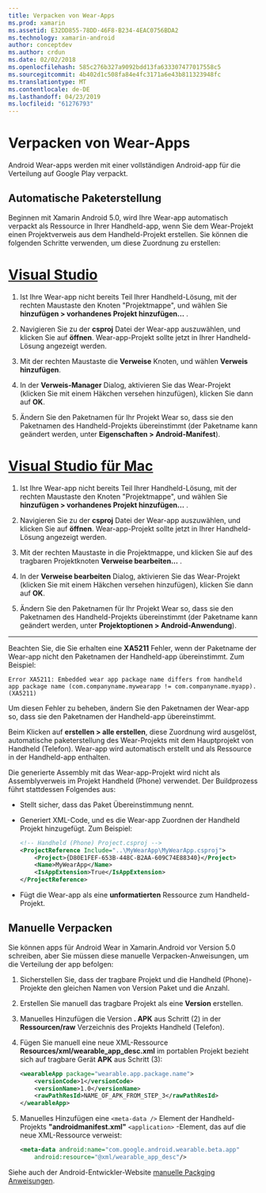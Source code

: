 ```yaml
---
title: Verpacken von Wear-Apps
ms.prod: xamarin
ms.assetid: E32DD855-78DD-46F8-B234-4EAC0756BDA2
ms.technology: xamarin-android
author: conceptdev
ms.author: crdun
ms.date: 02/02/2018
ms.openlocfilehash: 585c276b327a9092bdd13fa633307477017558c5
ms.sourcegitcommit: 4b402d1c508fa84e4fc3171a6e43b811323948fc
ms.translationtype: MT
ms.contentlocale: de-DE
ms.lasthandoff: 04/23/2019
ms.locfileid: "61276793"
---
```

# <a name="packaging-wear-apps"></a>Verpacken von Wear-Apps

Android Wear-apps werden mit einer vollständigen Android-app für die Verteilung auf Google Play verpackt. 

## <a name="automatic-packaging"></a>Automatische Paketerstellung

Beginnen mit Xamarin Android 5.0, wird Ihre Wear-app automatisch verpackt als Ressource in Ihrer Handheld-app, wenn Sie dem Wear-Projekt einen Projektverweis aus dem Handheld-Projekt erstellen. Sie können die folgenden Schritte verwenden, um diese Zuordnung zu erstellen: 

# <a name="visual-studiotabwindows"></a>[Visual Studio](#tab/windows)

1. Ist Ihre Wear-app nicht bereits Teil Ihrer Handheld-Lösung, mit der rechten Maustaste den Knoten "Projektmappe", und wählen Sie **hinzufügen > vorhandenes Projekt hinzufügen...** .

2. Navigieren Sie zu der **csproj** Datei der Wear-app auszuwählen, und klicken Sie auf **öffnen**. Wear-app-Projekt sollte jetzt in Ihrer Handheld-Lösung angezeigt werden.

3. Mit der rechten Maustaste die **Verweise** Knoten, und wählen **Verweis hinzufügen**.

4. In der **Verweis-Manager** Dialog, aktivieren Sie das Wear-Projekt (klicken Sie mit einem Häkchen versehen hinzufügen), klicken Sie dann auf **OK**.

5. Ändern Sie den Paketnamen für Ihr Projekt Wear so, dass sie den Paketnamen des Handheld-Projekts übereinstimmt (der Paketname kann geändert werden, unter **Eigenschaften > Android-Manifest**).

# <a name="visual-studio-for-mactabmacos"></a>[Visual Studio für Mac](#tab/macos)

1. Ist Ihre Wear-app nicht bereits Teil Ihrer Handheld-Lösung, mit der rechten Maustaste den Knoten "Projektmappe", und wählen Sie **hinzufügen > vorhandenes Projekt hinzufügen...** .

2. Navigieren Sie zu der **csproj** Datei der Wear-app auszuwählen, und klicken Sie auf **öffnen**. Wear-app-Projekt sollte jetzt in Ihrer Handheld-Lösung angezeigt werden.

3. Mit der rechten Maustaste in die Projektmappe, und klicken Sie auf des tragbaren Projektknoten **Verweise bearbeiten...** .

4. In der **Verweise bearbeiten** Dialog, aktivieren Sie das Wear-Projekt (klicken Sie mit einem Häkchen versehen hinzufügen), klicken Sie dann auf **OK**.

5. Ändern Sie den Paketnamen für Ihr Projekt Wear so, dass sie den Paketnamen des Handheld-Projekts übereinstimmt (der Paketname kann geändert werden, unter **Projektoptionen > Android-Anwendung**).

-----


Beachten Sie, die Sie erhalten eine **XA5211** Fehler, wenn der Paketname der Wear-app nicht den Paketnamen der Handheld-app übereinstimmt. Zum Beispiel:

```shell
Error XA5211: Embedded wear app package name differs from handheld 
app package name (com.companyname.mywearapp != com.companyname.myapp). (XA5211)
```

Um diesen Fehler zu beheben, ändern Sie den Paketnamen der Wear-app so, dass sie den Paketnamen der Handheld-app übereinstimmt.

Beim Klicken auf **erstellen > alle erstellen**, diese Zuordnung wird ausgelöst, automatische paketerstellung des Wear-Projekts mit dem Hauptprojekt von Handheld (Telefon). Wear-app wird automatisch erstellt und als Ressource in der Handheld-app enthalten.

Die generierte Assembly mit das Wear-app-Projekt wird nicht als Assemblyverweis im Projekt Handheld (Phone) verwendet. Der Buildprozess führt stattdessen Folgendes aus:

-   Stellt sicher, dass das Paket Übereinstimmung nennt. 

-   Generiert XML-Code, und es die Wear-app Zuordnen der Handheld Projekt hinzugefügt. Zum Beispiel: 

    ```xml
    <!-- Handheld (Phone) Project.csproj -->
    <ProjectReference Include="..\MyWearApp\MyWearApp.csproj">
        <Project>{D80E1FEF-653B-448C-B2AA-609C74E88340}</Project>
        <Name>MyWearApp</Name>
        <IsAppExtension>True</IsAppExtension>
    </ProjectReference>
    ```

-   Fügt die Wear-app als eine **unformatierten** Ressource zum Handheld-Projekt. 


## <a name="manual-packaging"></a>Manuelle Verpacken

Sie können apps für Android Wear in Xamarin.Android vor Version 5.0 schreiben, aber Sie müssen diese manuelle Verpacken-Anweisungen, um die Verteilung der app befolgen: 

1. Sicherstellen Sie, dass der tragbare Projekt und die Handheld (Phone)-Projekte den gleichen Namen von Version Paket und die Anzahl.

2. Erstellen Sie manuell das tragbare Projekt als eine **Version** erstellen.

3. Manuelles Hinzufügen die Version **. APK** aus Schritt (2) in der **Ressourcen/raw** Verzeichnis des Projekts Handheld (Telefon).

4. Fügen Sie manuell eine neue XML-Ressource **Resources/xml/wearable_app_desc.xml** im portablen Projekt bezieht sich auf tragbare Gerät **APK** aus Schritt (3):

    ```xml
    <wearableApp package="wearable.app.package.name">
        <versionCode>1</versionCode>
        <versionName>1.0</versionName>
        <rawPathResId>NAME_OF_APK_FROM_STEP_3</rawPathResId>
    </wearableApp>
    ```

5. Manuelles Hinzufügen eine `<meta-data />` Element der Handheld-Projekts **"androidmanifest.xml"** `<application>` -Element, das auf die neue XML-Ressource verweist:

    ```xml
    <meta-data android:name="com.google.android.wearable.beta.app"
        android:resource="@xml/wearable_app_desc"/>
    ```

Siehe auch der Android-Entwickler-Website [manuelle Packging Anweisungen](https://developer.android.com/training/wearables/apps/packaging.html#PackageManually).

